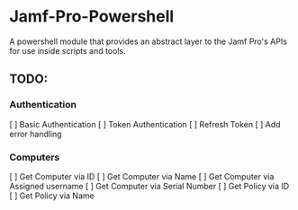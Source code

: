 # Jamf-Pro-Powershell
A powershell module that provides an abstract layer to the Jamf Pro's APIs for use inside scripts and tools.

## TODO:
### Authentication
[ ] Basic Authentication
[ ] Token Authentication
[ ] Refresh Token
[ ] Add error handling
### Computers
[ ] Get Computer via ID
[ ] Get Computer via Name
[ ] Get Computer via Assigned username
[ ] Get Computer via Serial Number
[ ] Get Policy via ID
[ ] Get Policy via Name